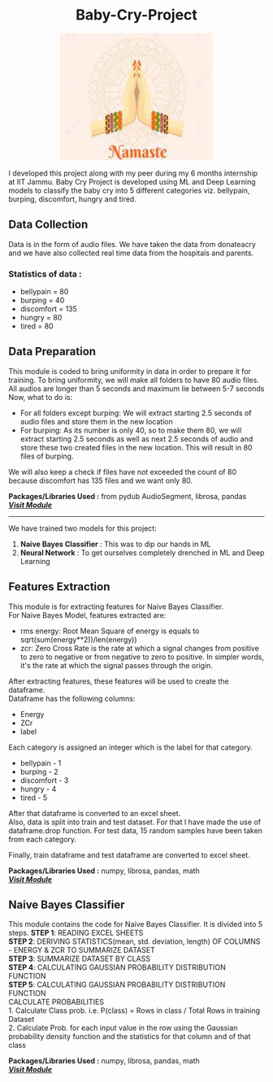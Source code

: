 
# <h1 align=center>Baby-Cry-Project</h1>

<p align="center">
  <img width='300' height='250' src='/Assets/Namaste.jpg'> 
</p>

I developed this project along with my peer during my 6 months internship at IIT Jammu. Baby Cry Project is developed using ML and Deep Learning models to classify the baby cry into 5 different categories viz. bellypain, burping, discomfort, hungry and tired.

## Data Collection 
Data is in the form of audio files. We have taken the data from donateacry and we have also collected real time data from the hospitals and parents.

### **Statistics of data :**

  + bellypain = 80
  + burping = 40
  + discomfort = 135
  + hungry = 80
  + tired = 80
  
## **Data Preparation**  
This module is coded to bring uniformity in data in order to prepare it for training.
To bring uniformity, we will make all folders to have 80 audio files. All audios are longer than 5 seconds and maximum lie between 5-7 seconds Now, what to do is:

  + For all folders except burping: We will extract starting 2.5 seconds of audio files and store them in the new location
  + For burping: As its number is only 40, so to make them 80, we will extract starting 2.5 seconds as well as next 2.5 seconds of audio and store these two created       files in the new location. This will result in 80 files of burping.
  
We will also keep a check if files have not exceeded the count of 80 because discomfort has 135 files and we want only 80.

**Packages/Libraries Used :** from pydub AudioSegment, librosa, pandas <br>
 <a href='/Data Preparation.ipynb'> <strong> <em> Visit Module </strong> </em> </a>
 
 <hr>
 
 We have trained two models for this project:
  1. **Naive Bayes Classifier** : This was to dip our hands in ML
  2. **Neural Network** : To get ourselves completely drenched in ML and Deep Learning
  
  ## **Features Extraction**  
  This module is for extracting features for Naive Bayes Classifier.<br>
  For Naive Bayes Model, features extracted are:
   + rms energy: Root Mean Square of energy is equals to sqrt(sum(energy**2))/len(energy))
   + zcr: Zero Cross Rate is the rate at which a signal changes from positive to zero to negative or from negative to zero to positive. In simpler words, it's the rate at which the signal passes through the origin.
   
   After extracting features, these features will be used to create the dataframe.<br>
   Dataframe has the following columns:
    <ul>
  <li>Energy</li>
  <li>ZCr</li>
  <li>label</li>
    </ul>
    
   Each category is assigned an integer which is the label for that category.
   <ul>
   <li> bellypain - 1 </li>
   <li> burping - 2 </li>
   <li> discomfort - 3  </li>
   <li> hungry - 4  </li>
   <li> tired - 5 </li>
    </ul>
    
   After that dataframe is converted to an excel sheet.<br>
   Also, data is split into train and test dataset. For that I have made the use of dataframe.drop function.
   For test data, 15 random samples have been taken from each category.
   
   Finally, train dataframe and test dataframe are converted to excel sheet.
   
   **Packages/Libraries Used :** numpy, librosa, pandas, math <br>
   <a href='/Features Extraction.ipynb'> <strong> <em> Visit Module </strong> </em> </a>
   
  ## **Naive Bayes Classifier**
  This module contains the code for Naive Bayes Classifier. It is divided into 5 steps.
   **STEP 1**: READING EXCEL SHEETS <br>
   **STEP 2**: DERIVING STATISTICS(mean, std. deviation, length) OF COLUMNS - ENERGY & ZCR TO SUMMARIZE DATASET <br>
   **STEP 3**: SUMMARIZE DATASET BY CLASS <br>
   **STEP 4**: CALCULATING GAUSSIAN PROBABILITY DISTRIBUTION FUNCTION <br>
   **STEP 5**: CALCULATING GAUSSIAN PROBABILITY DISTRIBUTION FUNCTION <br>
   CALCULATE PROBABILITIES <br>
       1. Calculate Class prob. i.e. P(class) = Rows in class / Total Rows in training Dataset <br>
       2. Calculate Prob. for each input value in the row using the Gaussian probability density function and the statistics for that column and of that class <br>
    
   **Packages/Libraries Used :** numpy, librosa, pandas, math <br>
   <a href='/Naive Bayes Classifier.ipynb'> <strong> <em> Visit Module </strong> </em> </a>
    
